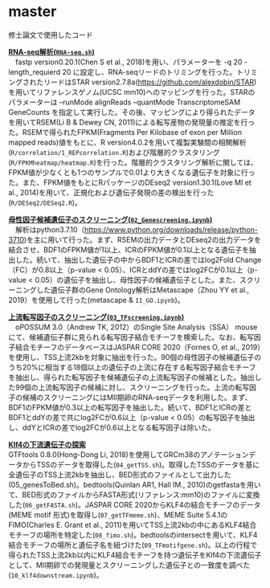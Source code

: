 # master
修士論文で使用したコード<br>

<u>**RNA-seq解析(`RNA-seq.sh`)**</u><br>
　fastp version0.20.1(Chen S et al., 2018)を用い、パラメーターを -q 20 -length_requierd 20 に設定し、RNA-seqリードのトリミングを行った。トリミングされたリードはSTAR version2.7.8a(https://github.com/alexdobin/STAR)を用いてリファレンスゲノム(UCSC mm10)へのマッピングを行った。STARのパラメーターは –runMode alignReads –quantMode TranscriptomeSAM GeneCounts を指定して実行した。その後、マッピングにより得られたデータを用いてRSEM(Li B & Dewey CN, 2011)による転写産物の発現量の推定を行った。RSEMで得られたFPKM(Fragments Per Kilobase of exon per Million mapped reads)値をもとに、R version4.0.2を用いて複製実験間の相関解析(`R/correlation/1_REPcorrelation.R`)および階層的クラスタリング(`R/FPKMheatmap/heatmap.R`)を行った。階層的クラスタリング解析に関しては、FPKM値が少なくとも1つのサンプルで0.01より大きくなる遺伝子を対象に行った。また、FPKM値をもとにRパッケージのDEseq2 version1.30.1(Love MI et al., 2014)を用いて、正規化および遺伝子発現の差の検出を行った(`R/DESeq2/DESeq2.R`)。

<u>**母性因子候補遺伝子のスクリーニング(`02_Genescreening.ipynb`)**</u><br>
　解析はpython3.7.10（https://www.python.org/downloads/release/python-3710)を主に用いて行った。まず、RSEMの出力データとDEseq2の出力データを結合させ、BDF1のFPKM値が1以上、ICRのFPKM値が0.1以上となる遺伝子を抽出した。続いて、抽出した遺伝子の中からBDF1とICRの差ではlog2Fold Change（FC）が0.8以上（p-value < 0.05）、ICRとddYの差ではlog2FCが0.1以上（p-value < 0.05）の遺伝子を抽出し、母性因子の候補遺伝子とした。また、スクリーニングした遺伝子群のGene Ontology解析はMetascape（Zhou YY et al., 2019）を使用して行った(metascape & `11_GO.ipynb`)。
 
<u>**上流転写因子のスクリーニング(`03_TFscreening.ipynb`)**</u><br>
　oPOSSUM 3.0（Andrew TK, 2012）のSingle Site Analysis（SSA） mouseにて、候補遺伝子群に見られる転写因子結合モチーフを検索した。なお、転写因子結合モチーフのデータベースはJASPAR CORE 2020（Fornes O, et al., 2019）を使用し、TSS上流2kbを対象に抽出を行った。90個の母性因子の候補遺伝子のうち20%に相当する18個以上の遺伝子の上流に存在する転写因子結合モチーフを抽出し、得られた転写因子を候補遺伝子の上流転写因子の候補とした。抽出した99個の上流転写因子の候補に対し、スクリーニングを行った。上流の転写因子の候補のスクリーニングにはMⅡ期卵のRNA-seqデータを利用した。まず、BDF1のFPKM値が0.3以上の転写因子を抽出した。続いて、BDF1とICRの差とBDF1とddYの差で共にlog2FCが0.6以上（p-value < 0.05）の転写因子を抽出し、ddYとICRの差でlog2FCが0.6以上となる転写因子は除いた。

<u>**Klf4の下流遺伝子の探索**</u><br>
GTFtools 0.8.0(Hong-Dong Li, 2018)を使用してGRCm38のアノテーションデータからTSSのデータを取得した(`04_getTSS.sh`)。取得したTSSのデータを基に全遺伝子のTSS上流2kbを抽出し、BED形式のファイルとして出力した(05_genesToBed.sh)。bedtools(Quinlan AR1, Hall IM., 2010)のgetfastaを用いて、BED形式のファイルからFASTA形式(リファレンス:mm10)のファイルに変換した(`06_getFASTA.sh`)。JASPAR CORE 2020からKLF4の結合モチーフのデータ(MEME motif 形式)を取得し(`07_getTFmeme.sh`)、MEME Suite 5.4.1のFIMO(Charles E. Grant et al., 2011)を用いてTSS上流2kbの中にあるKLF4結合モチーフの場所を特定した(`08_fimo.sh`)。bedtoolsのintersectを用いて、KLF4結合モチーフの場所と遺伝子名を紐づけた(`09_TFmotifgene.sh`)。以上の行程で得られたTSS上流2kb以内にKLF4結合モチーフを持つ遺伝子をKlf4の下流遺伝子として、MⅡ期卵での発現量とスクリーニングした遺伝子との一致度を調べた(`10_klf4downstream.ipynb`)。

